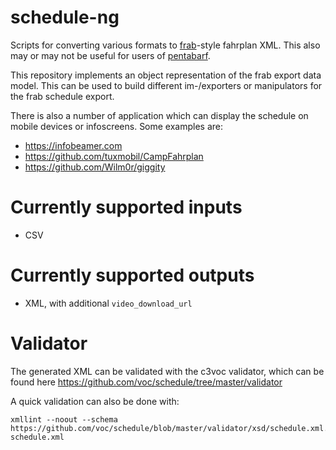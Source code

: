 # schedule-ng
Scripts for converting various formats to [frab](https://github.com/frab/frab)-style fahrplan XML.
This also may or may not be useful for users of [pentabarf](https://github.com/nevs/pentabarf).

This repository implements an object representation of the frab export data model.
This can be used to build different im-/exporters or manipulators for the frab schedule export.

There is also a number of application which can display the schedule on mobile devices or infoscreens.
Some examples are:

* https://infobeamer.com
* https://github.com/tuxmobil/CampFahrplan
* https://github.com/Wilm0r/giggity

# Currently supported inputs
* CSV

# Currently supported outputs
* XML, with additional `video_download_url`

# Validator
The generated XML can be validated with the c3voc validator, which can be found here https://github.com/voc/schedule/tree/master/validator

A quick validation can also be done with:

```
xmllint --noout --schema https://github.com/voc/schedule/blob/master/validator/xsd/schedule.xml.xsd schedule.xml
```
